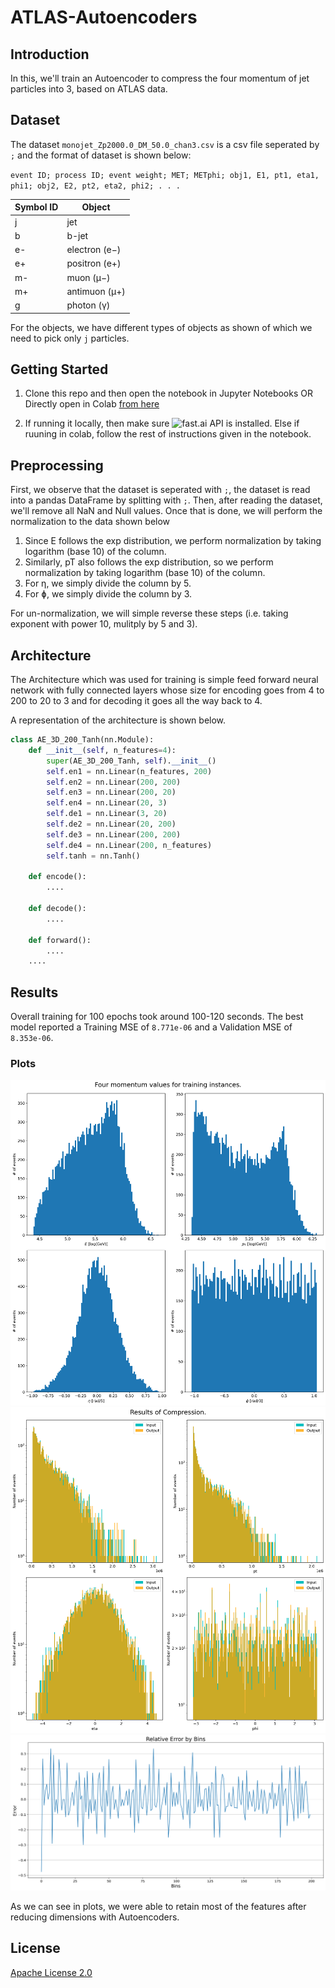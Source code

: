 # ATLAS-Autoencoders

## Introduction

In this, we'll train an Autoencoder to compress the four momentum of jet particles into 3, based on ATLAS data.

## Dataset

The dataset `monojet_Zp2000.0_DM_50.0_chan3.csv` is a csv file seperated by `;` and the format of dataset is shown below:

`event ID; process ID; event weight; MET; METphi; obj1, E1, pt1, eta1, phi1; obj2,
E2, pt2, eta2, phi2; . . .
`

| Symbol ID | Object |
| --- | ----------- |
| j | jet |
| b | b-jet |
| e- | electron (e−) |
| e+ | positron (e+) |
| m- | muon (µ−) |
| m+ | antimuon (µ+) |
| g | photon (γ) |

For the objects, we have different types of objects as shown of which we need to pick only `j` particles.

## Getting Started

1. Clone this repo and then open the notebook in Jupyter Notebooks OR Directly open in Colab [from here](https://colab.research.google.com/drive/1lbKVg9AUMowreMPxFsdBwJuLK35xIOSy?usp=sharing)

2. If running it locally, then make sure ![fast.ai](https://www.fast.ai/) API is installed. Else if ruuning in colab, follow the rest of instructions given in the notebook.

## Preprocessing

First, we observe that the dataset is seperated with `;`, the dataset is read into a pandas DataFrame by splitting with `;`. 
Then, after reading the dataset, we'll remove all NaN and Null values.
Once that is done, we will perform the normalization to the data shown below
1. Since E follows the exp distribution, we perform normalization by taking logarithm (base 10) of the column. 
2. Similarly, pT also follows the exp distribution, so we perform normalization by taking logarithm (base 10) of the column. 
3. For η, we simply divide the column by 5.
4. For ɸ, we simply divide the column by 3.

For un-normalization, we will simple reverse these steps (i.e. taking exponent with power 10, mulitply by 5 and 3).


## Architecture

The Architecture which was used for training is simple feed forward neural network with fully connected layers whose size for encoding goes from 4 to 200 to 20 to 3 and for decoding it goes all the way back to 4.

A representation of the architecture is shown below.

```python
class AE_3D_200_Tanh(nn.Module):
    def __init__(self, n_features=4):
        super(AE_3D_200_Tanh, self).__init__()
        self.en1 = nn.Linear(n_features, 200)
        self.en2 = nn.Linear(200, 200)
        self.en3 = nn.Linear(200, 20)
        self.en4 = nn.Linear(20, 3)
        self.de1 = nn.Linear(3, 20)
        self.de2 = nn.Linear(20, 200)
        self.de3 = nn.Linear(200, 200)
        self.de4 = nn.Linear(200, n_features)
        self.tanh = nn.Tanh()
        
    def encode():
        ....
        
    def decode():
    	....

    def forward():
    	....
    ....
```

## Results

Overall training for 100 epochs took around 100-120 seconds. The best model reported a Training MSE of `8.771e-06` and a Validation MSE of `8.353e-06`. 

### Plots

![image](plots/fourmomentum_training.png)
![image](plots/compressionresults.png)
![image](plots/relativeerror.png)

As we can see in plots, we were able to retain most of the features after reducing dimensions with Autoencoders.

## License

[Apache License 2.0](LICENSE)
